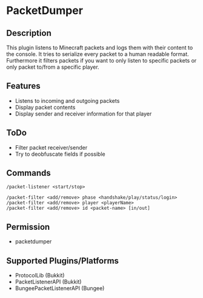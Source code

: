 # PacketDumper

## Description

This plugin listens to Minecraft packets and logs them with their content to the console. It tries to serialize
every packet to a human readable format. Furthermore it filters packets if you want to only listen to specific packets
or only packet to/from a specific player.

## Features

* Listens to incoming and outgoing packets
* Display packet contents
* Display sender and receiver information for that player

## ToDo

* Filter packet receiver/sender
* Try to deobfuscate fields if possible

## Commands

    /packet-listener <start/stop>
    
    /packet-filter <add/remove> phase <handshake/play/status/login>
    /packet-filter <add/remove> player <playerName>
    /packet-filter <add/remove> id <packet-name> [in/out]

## Permission

* packetdumper

## Supported Plugins/Platforms

* ProtocolLib (Bukkit)
* PacketListenerAPI (Bukkit)
* BungeePacketListenerAPI (Bungee)